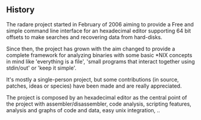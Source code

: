 ## History

The radare project started in February of 2006 aiming to provide a Free and simple command line interface for an hexadecimal editor supporting 64 bit offsets to make searches and recovering data from hard-disks.

Since then, the project has grown with the aim changed to provide a complete framework for analyzing binaries with some basic *NIX concepts in mind like 'everything is a file', 'small programs that interact together using stdin/out' or 'keep it simple'.

It's mostly a single-person project, but some contributions (in source, patches, ideas or species) have been made and are really appreciated.

The project is composed by an hexadecimal editor as the central point of the project with assembler/disassembler, code analysis, scripting features, analysis and graphs of code and data, easy unix integration, ..
